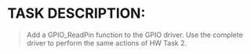 # TASK DESCRIPTION:
> Add a GPIO_ReadPin function to the GPIO driver. Use the complete driver to perform the same actions of HW Task 2.
